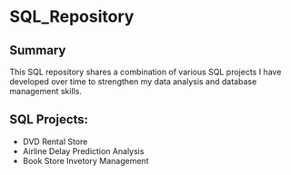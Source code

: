 # SQL_Repository

## Summary

This SQL repository shares a combination of various SQL projects I have developed over time to strengthen my data analysis and database management skills.

## SQL Projects:
- DVD Rental Store 
- Airline Delay Prediction Analysis 
- Book Store Invetory Management

